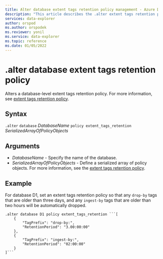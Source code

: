 ```yaml
---
title: Alter database extent tags retention policy management - Azure Data Explorer
description: "This article describes the .alter extent tags retention policy command for databases in Azure Data Explorer."
services: data-explorer
author: orspod
ms.author: orspodek
ms.reviewer: yonil
ms.service: data-explorer
ms.topic: reference
ms.date: 01/05/2022
---
```

# .alter database extent tags retention policy

Alters a database-level extent tags retention policy. For more information, see [extent tags retention policy](extent-tags-retention-policy.md).

## Syntax

`.alter` `database` *DatabaseName* `policy extent_tags_retention` *SerializedArrayOfPolicyObjects*

## Arguments

- *DatabaseName* - Specify the name of the database.
- *SerializedArrayOfPolicyObjects* - Define a serialized array of policy objects.  For more information, see the [extent tags retention policy](extent-tags-retention-policy.md).

## Example

For database D1, set an extent tags retention policy so that any `drop-by` tags that are older than three days, and any `ingest-by` tags that are older than two hours will be automatically dropped.

~~~kusto
.alter database D1 policy extent_tags_retention ```[
	{
		"TagPrefix": "drop-by:",
		"RetentionPeriod": "3.00:00:00"
	},
	{
		"TagPrefix": "ingest-by:",
		"RetentionPeriod": "02:00:00"
	}
]```
~~~
